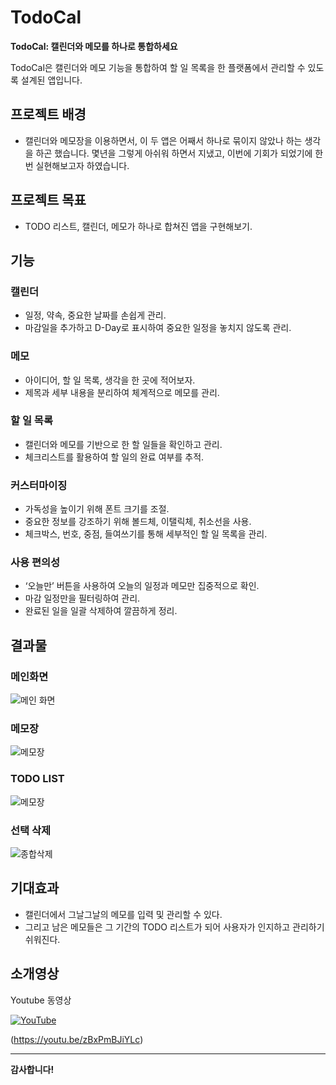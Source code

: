 # TodoCal

**TodoCal: 캘린더와 메모를 하나로 통합하세요**

TodoCal은 캘린더와 메모 기능을 통합하여 할 일 목록을 한 플랫폼에서 관리할 수 있도록 설계된 앱입니다.

## 프로젝트 배경
 - 캘린더와 메모장을 이용하면서, 이 두 앱은 어째서 하나로 묶이지 않았나 하는 생각을 하곤 했습니다. 몇년을 그렇게 아쉬워 하면서 지냈고, 이번에 기회가 되었기에 한번 실현해보고자 하였습니다.

## 프로젝트 목표
 - TODO 리스트, 캘린더, 메모가 하나로 합쳐진 앱을 구현해보기.
   
## 기능

### 캘린더
- 일정, 약속, 중요한 날짜를 손쉽게 관리.
- 마감일을 추가하고 D-Day로 표시하여 중요한 일정을 놓치지 않도록 관리.

### 메모
- 아이디어, 할 일 목록, 생각을 한 곳에 적어보자.
- 제목과 세부 내용을 분리하여 체계적으로 메모를 관리.

### 할 일 목록
- 캘린더와 메모를 기반으로 한 할 일들을 확인하고 관리.
- 체크리스트를 활용하여 할 일의 완료 여부를 추적.

### 커스터마이징
- 가독성을 높이기 위해 폰트 크기를 조절.
- 중요한 정보를 강조하기 위해 볼드체, 이탤릭체, 취소선을 사용.
- 체크박스, 번호, 중점, 들여쓰기를 통해 세부적인 할 일 목록을 관리.

### 사용 편의성
- ‘오늘만’ 버튼을 사용하여 오늘의 일정과 메모만 집중적으로 확인.
- 마감 일정만을 필터링하여 관리.
- 완료된 일을 일괄 삭제하여 깔끔하게 정리.

## 결과물
###  메인화면

![메인 화면](https://github.com/yuseong95/TodoCalNote/blob/master/todocalimage/%EB%A9%94%EC%9D%B8%EC%88%98%EC%A0%95.png)

###  메모장

![메모장](https://github.com/yuseong95/TodoCalNote/blob/master/todocalimage/%EB%A9%94%EB%AA%A81.png)

###  TODO LIST
  
![메모장](https://github.com/yuseong95/TodoCalNote/blob/master/todocalimage/todo2.png)

###  선택 삭제

![종합삭제](https://github.com/yuseong95/TodoCalNote/blob/master/todocalimage/%EC%82%AD%EC%A0%9C%ED%95%A9%EB%B3%B8.jpg)

## 기대효과
- 캘린더에서 그날그날의 메모를 입력 및 관리할 수 있다.
- 그리고 남은 메모들은 그 기간의 TODO 리스트가 되어 사용자가 인지하고 관리하기 쉬워진다.


## 소개영상
Youtube 동영상

[![YouTube](https://img.youtube.com/vi/zBxPmBJiYLc/maxresdefault.jpg)](https://www.youtube.com/watch?v=zBxPmBJiYLc)

(https://youtu.be/zBxPmBJiYLc)

---
**감사합니다!**
